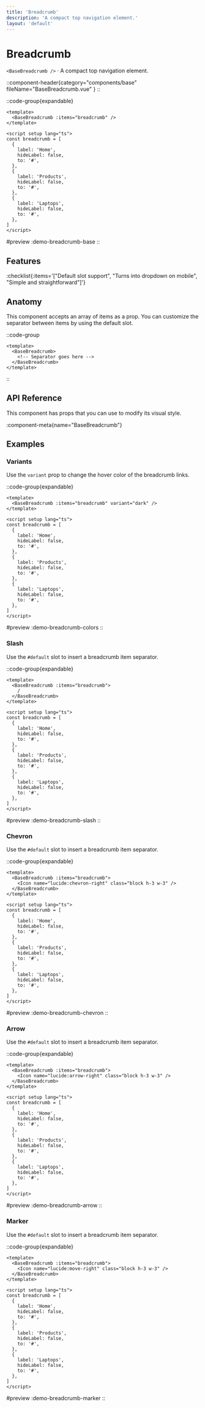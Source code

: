 ```yaml
---
title: 'Breadcrumb'
description: 'A compact top navigation element.'
layout: 'default'
---
```


# Breadcrumb

`<BaseBreadcrumb />` · A compact top navigation element.

::component-header{category="components/base" fileName="BaseBreadcrumb.vue" }
::

::code-group{expandable}

```vue [DemoBreadcrumbBase.vue]
<template>
  <BaseBreadcrumb :items="breadcrumb" />
</template>

<script setup lang="ts">
const breadcrumb = [
  {
    label: 'Home',
    hideLabel: false,
    to: '#',
  },
  {
    label: 'Products',
    hideLabel: false,
    to: '#',
  },
  {
    label: 'Laptops',
    hideLabel: false,
    to: '#',
  },
]
</script>
```

#preview
:demo-breadcrumb-base
::

## Features

:checklist{:items='["Default slot support", "Turns into dropdown on mobile", "Simple and straightforward"]'}

## Anatomy
This component accepts an array of items as a prop. You can customize the separator between items by using the default slot.

::code-group

```vue [BaseBreadcrumb]
<template>
  <BaseBreadcrumb>
    <!-- Separator goes here -->
  </BaseBreadcrumb>
</template>
```

::

## API Reference

This component has props that you can use to modify its visual style.

:component-meta{name="BaseBreadcrumb"}

## Examples

### Variants

Use the `variant` prop to change the hover color of the breadcrumb links.

::code-group{expandable}

```vue [DemoBreadcrumbColorsvue]
<template>
  <BaseBreadcrumb :items="breadcrumb" variant="dark" />
</template>

<script setup lang="ts">
const breadcrumb = [
  {
    label: 'Home',
    hideLabel: false,
    to: '#',
  },
  {
    label: 'Products',
    hideLabel: false,
    to: '#',
  },
  {
    label: 'Laptops',
    hideLabel: false,
    to: '#',
  },
]
</script>
```

#preview
:demo-breadcrumb-colors
::

### Slash

Use the `#default` slot to insert a breadcrumb item separator.

::code-group{expandable}

```vue [DemoBreadcrumbSlash.vue]
<template>
  <BaseBreadcrumb :items="breadcrumb">
    /
  </BaseBreadcrumb>
</template>

<script setup lang="ts">
const breadcrumb = [
  {
    label: 'Home',
    hideLabel: false,
    to: '#',
  },
  {
    label: 'Products',
    hideLabel: false,
    to: '#',
  },
  {
    label: 'Laptops',
    hideLabel: false,
    to: '#',
  },
]
</script>
```

#preview
:demo-breadcrumb-slash
::

### Chevron

Use the `#default` slot to insert a breadcrumb item separator.

::code-group{expandable}

```vue [DemoBreadcrumbChevron.vue]
<template>
  <BaseBreadcrumb :items="breadcrumb">
    <Icon name="lucide:chevron-right" class="block h-3 w-3" />
  </BaseBreadcrumb>
</template>

<script setup lang="ts">
const breadcrumb = [
  {
    label: 'Home',
    hideLabel: false,
    to: '#',
  },
  {
    label: 'Products',
    hideLabel: false,
    to: '#',
  },
  {
    label: 'Laptops',
    hideLabel: false,
    to: '#',
  },
]
</script>
```

#preview
:demo-breadcrumb-chevron
::

### Arrow

Use the `#default` slot to insert a breadcrumb item separator.

::code-group{expandable}

```vue [DemoBreadcrumbArrow.vue]
<template>
  <BaseBreadcrumb :items="breadcrumb">
    <Icon name="lucide:arrow-right" class="block h-3 w-3" />
  </BaseBreadcrumb>
</template>

<script setup lang="ts">
const breadcrumb = [
  {
    label: 'Home',
    hideLabel: false,
    to: '#',
  },
  {
    label: 'Products',
    hideLabel: false,
    to: '#',
  },
  {
    label: 'Laptops',
    hideLabel: false,
    to: '#',
  },
]
</script>
```

#preview
:demo-breadcrumb-arrow
::

### Marker

Use the `#default` slot to insert a breadcrumb item separator.

::code-group{expandable}

```vue [DemoBreadcrumbMarker.vue]
<template>
  <BaseBreadcrumb :items="breadcrumb">
    <Icon name="lucide:move-right" class="block h-3 w-3" />
  </BaseBreadcrumb>
</template>

<script setup lang="ts">
const breadcrumb = [
  {
    label: 'Home',
    hideLabel: false,
    to: '#',
  },
  {
    label: 'Products',
    hideLabel: false,
    to: '#',
  },
  {
    label: 'Laptops',
    hideLabel: false,
    to: '#',
  },
]
</script>
```

#preview
:demo-breadcrumb-marker
::
